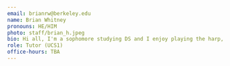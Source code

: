 ```yaml
---
email: brianrw@berkeley.edu
name: Brian Whitney
pronouns: HE/HIM
photo: staff/brian_h.jpeg
bio: Hi all, I'm a sophomore studying DS and I enjoy playing the harp, badminton, and working on data science. Excited to be tutoring this semester!
role: Tutor (UCS1)
office-hours: TBA
---
```

